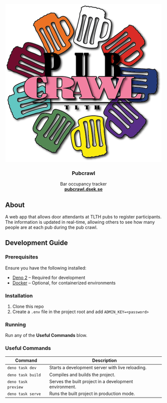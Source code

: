 <div align="center">
  <img src="/static/icons/logo-white.png" alt="Pubcrawl logo">
  <h3>Pubcrawl</h3>
  <p>
    Bar occupancy tracker
    <br />
    <a href="https://pubcrawl.dsek.se/"><strong>pubcrawl.dsek.se</strong></a>
  </p>
</div>

## About

A web app that allows door attendants at TLTH pubs to register participants. The
information is updated in real-time, allowing others to see how many people are
at each pub during the pub crawl.

## Development Guide

### Prerequisites

Ensure you have the following installed:

- [Deno 2](https://deno.com/) – Required for development
- [Docker](https://www.docker.com/) – Optional, for containerized environments

### Installation

1. Clone this repo
2. Create a `.env` file in the project root and add `ADMIN_KEY=<password>`

### Running

Run any of the **Useful Commands** blow.

### Useful Commands

| Command             | Description                                            |
| ------------------- | ------------------------------------------------------ |
| `deno task dev`     | Starts a development server with live reloading.       |
| `deno task build`   | Compiles and builds the project.                       |
| `deno task preview` | Serves the built project in a development environment. |
| `deno task serve`   | Runs the built project in production mode.             |
